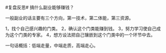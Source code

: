 #复盘反思# 搞什么副业能够赚钱？

一般副业的话主要有三个方向，第一技术，第二体能，第三资源。

1，找个自己感兴趣的门类。
2，确认这个门类能赚到钱。
3，努力学习使自己成为这个门类的专家。
4，想方设法把自己镶嵌到这个门类中的一个环节中去。

一句话概括：低端走量，中端走质，高端走心。
